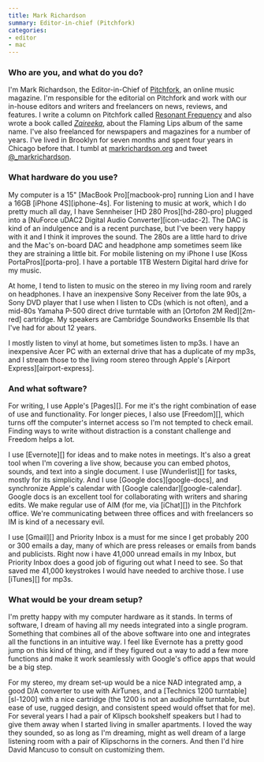 ```yaml
---
title: Mark Richardson
summary: Editor-in-chief (Pitchfork)
categories:
- editor
- mac
---
```


### Who are you, and what do you do?

I'm Mark Richardson, the Editor-in-Chief of [Pitchfork](http://pitchfork.com/ "A website about music."), an online music magazine. I'm responsible for the editorial on Pitchfork and work with our in-house editors and writers and freelancers on news, reviews, and features. I write a column on Pitchfork called [Resonant Frequency](http://pitchfork.com/features/resonant-frequency/ "Mark's column on Pitchfork.") and also wrote a book called [*Zaireeka*](http://www.amazon.com/Flaming-Lips-Zaireeka-Mark-Richardson/dp/0826429017 "Mark's book about the Flaming Lips album 'Zaireeka'."), about the Flaming Lips album of the same name. I've also freelanced for newspapers and magazines for a number of years. I've lived in Brooklyn for seven months and spent four years in Chicago before that. I tumbl at [markrichardson.org](http://markrichardson.org/ "Mark's website.") and tweet [@_markrichardson](https://twitter.com/_markrichardson "Mark's Twitter account.").

### What hardware do you use?

My computer is a 15" [MacBook Pro][macbook-pro] running Lion and I have a 16GB [iPhone 4S][iphone-4s]. For listening to music at work, which I do pretty much all day, I have Sennheiser [HD 280 Pros][hd-280-pro] plugged into a [NuForce uDAC2 Digital Audio Converter][icon-udac-2]. The DAC is kind of an indulgence and is a recent purchase, but I've been very happy with it and I think it improves the sound. The 280s are a little hard to drive and the Mac's on-board DAC and headphone amp sometimes seem like they are straining a little bit. For mobile listening on my iPhone I use [Koss PortaPros][porta-pro]. I have a portable 1TB Western Digital hard drive for my music. 

At home, I tend to listen to music on the stereo in my living room and rarely on headphones. I have an inexpensive Sony Receiver from the late 90s, a Sony DVD player that I use when I listen to CDs (which is not often), and a mid-80s Yamaha P-500 direct drive turntable with an [Ortofon 2M Red][2m-red] cartridge. My speakers are Cambridge Soundworks Ensemble IIs that I've had for about 12 years. 

I mostly listen to vinyl at home, but sometimes listen to mp3s. I have an inexpensive Acer PC with an external drive that has a duplicate of my mp3s, and I stream those to the living room stereo through Apple's [Airport Express][airport-express].

### And what software?

For writing, I use Apple's [Pages][]. For me it's the right combination of ease of use and functionality. For longer pieces, I also use [Freedom][], which turns off the computer's internet access so I'm not tempted to check email. Finding ways to write without distraction is a constant challenge and Freedom helps a lot. 

I use [Evernote][] for ideas and to make notes in meetings. It's also a great tool when I'm covering a live show, because you can embed photos, sounds, and text into a single document. I use [Wunderlist][] for tasks, mostly for its simplicity. And I use [Google docs][google-docs], and synchronize Apple's calendar with [Google calendar][google-calendar]. Google docs is an excellent tool for collaborating with writers and sharing edits. We make regular use of AIM (for me, via [iChat][]) in the Pitchfork office. We're communicating between three offices and with freelancers so IM is kind of a necessary evil. 

I use [Gmail][] and Priority Inbox is a must for me since I get probably 200 or 300 emails a day, many of which are press releases or emails from bands and publicists. Right now i have 41,000 unread emails in my Inbox, but Priority Inbox does a good job of figuring out what I need to see. So that saved me 41,000 keystrokes I would have needed to archive those. I use [iTunes][] for mp3s. 

### What would be your dream setup?

I'm pretty happy with my computer hardware as it stands. In terms of software, I dream of having all my needs integrated into a single program. Something that combines all of the above software into one and integrates all the functions in an intuitive way. I feel like Evernote has a pretty good jump on this kind of thing, and if they figured out a way to add a few more functions and make it work seamlessly with Google's office apps that would be a big step. 

For my stereo, my dream set-up would be a nice NAD integrated amp, a good D/A converter to use with AirTunes, and a [Technics 1200 turntable][sl-1200] with a nice cartridge (the 1200 is not an audiophile turntable, but ease of use, rugged design, and consistent speed would offset that for me). For several years I had a pair of Klipsch bookshelf speakers but I had to give them away when I started living in smaller apartments. I loved the way they sounded, so as long as I'm dreaming, might as well dream of a large listening room with a pair of Klipschorns in the corners. And then I'd hire David Mancuso to consult on customizing them.